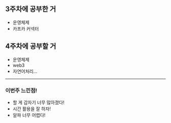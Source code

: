 ## 3주차에 공부한 거
- 운영체제
- 카프카 커넥터

## 4주차에 공부할 거
- 운영체제
- web3
- 자연어처리...

---

### 이번주 느낀점!
- 할 게 갑자기 너무 많아졌다!
- 시간 활용을 잘 하자!
- 알파 너무 어렵다!

